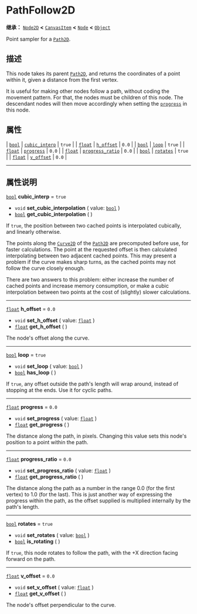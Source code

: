 <!-- ⚠ 请勿编辑本文件 ⚠ -->
<!-- 本文档使用脚本从 WeDot 引擎源码仓库生成。 -->
<!-- 生成脚本：https://github.com/WeDot-Engine/WeDot/tree/4.3/doc/tools/make_md.py； -->
<!-- 原文件：https://github.com/WeDot-Engine/WeDot/tree/4.3/doc/classes/PathFollow2D.xml。 -->

<div id="_class_pathfollow2d"></div>

# PathFollow2D

**继承：** [`Node2D`](class_node2d.md) **<** [`CanvasItem`](class_canvasitem.md) **<** [`Node`](class_node.md) **<** [`Object`](class_object.md)

Point sampler for a [`Path2D`](class_path2d.md).

## 描述

This node takes its parent [`Path2D`](class_path2d.md), and returns the coordinates of a point within it, given a distance from the first vertex.

It is useful for making other nodes follow a path, without coding the movement pattern. For that, the nodes must be children of this node. The descendant nodes will then move accordingly when setting the [`progress`](#class_pathfollow2d_property_progress) in this node.

## 属性

| [`bool`](class_bool.md)   | [`cubic_interp`](#class_pathfollow2d_property_cubic_interp)     | ``true`` |
| [`float`](class_float.md) | [`h_offset`](#class_pathfollow2d_property_h_offset)             | ``0.0``  |
| [`bool`](class_bool.md)   | [`loop`](#class_pathfollow2d_property_loop)                     | ``true`` |
| [`float`](class_float.md) | [`progress`](#class_pathfollow2d_property_progress)             | ``0.0``  |
| [`float`](class_float.md) | [`progress_ratio`](#class_pathfollow2d_property_progress_ratio) | ``0.0``  |
| [`bool`](class_bool.md)   | [`rotates`](#class_pathfollow2d_property_rotates)               | ``true`` |
| [`float`](class_float.md) | [`v_offset`](#class_pathfollow2d_property_v_offset)             | ``0.0``  |

<!-- rst-class:: classref-section-separator -->

---

## 属性说明

<div id="_class_pathfollow2d_property_cubic_interp"></div>

[`bool`](class_bool.md) **cubic_interp** = ``true`` <div id="class_pathfollow2d_property_cubic_interp"></div>

- `void` **set_cubic_interpolation** ( value: [`bool`](class_bool.md) )
- [`bool`](class_bool.md) **get_cubic_interpolation** ( )

If `true`, the position between two cached points is interpolated cubically, and linearly otherwise.

The points along the [`Curve2D`](class_curve2d.md) of the [`Path2D`](class_path2d.md) are precomputed before use, for faster calculations. The point at the requested offset is then calculated interpolating between two adjacent cached points. This may present a problem if the curve makes sharp turns, as the cached points may not follow the curve closely enough.

There are two answers to this problem: either increase the number of cached points and increase memory consumption, or make a cubic interpolation between two points at the cost of (slightly) slower calculations.

<!-- rst-class:: classref-item-separator -->

---

<div id="_class_pathfollow2d_property_h_offset"></div>

[`float`](class_float.md) **h_offset** = ``0.0`` <div id="class_pathfollow2d_property_h_offset"></div>

- `void` **set_h_offset** ( value: [`float`](class_float.md) )
- [`float`](class_float.md) **get_h_offset** ( )

The node's offset along the curve.

<!-- rst-class:: classref-item-separator -->

---

<div id="_class_pathfollow2d_property_loop"></div>

[`bool`](class_bool.md) **loop** = ``true`` <div id="class_pathfollow2d_property_loop"></div>

- `void` **set_loop** ( value: [`bool`](class_bool.md) )
- [`bool`](class_bool.md) **has_loop** ( )

If `true`, any offset outside the path's length will wrap around, instead of stopping at the ends. Use it for cyclic paths.

<!-- rst-class:: classref-item-separator -->

---

<div id="_class_pathfollow2d_property_progress"></div>

[`float`](class_float.md) **progress** = ``0.0`` <div id="class_pathfollow2d_property_progress"></div>

- `void` **set_progress** ( value: [`float`](class_float.md) )
- [`float`](class_float.md) **get_progress** ( )

The distance along the path, in pixels. Changing this value sets this node's position to a point within the path.

<!-- rst-class:: classref-item-separator -->

---

<div id="_class_pathfollow2d_property_progress_ratio"></div>

[`float`](class_float.md) **progress_ratio** = ``0.0`` <div id="class_pathfollow2d_property_progress_ratio"></div>

- `void` **set_progress_ratio** ( value: [`float`](class_float.md) )
- [`float`](class_float.md) **get_progress_ratio** ( )

The distance along the path as a number in the range 0.0 (for the first vertex) to 1.0 (for the last). This is just another way of expressing the progress within the path, as the offset supplied is multiplied internally by the path's length.

<!-- rst-class:: classref-item-separator -->

---

<div id="_class_pathfollow2d_property_rotates"></div>

[`bool`](class_bool.md) **rotates** = ``true`` <div id="class_pathfollow2d_property_rotates"></div>

- `void` **set_rotates** ( value: [`bool`](class_bool.md) )
- [`bool`](class_bool.md) **is_rotating** ( )

If `true`, this node rotates to follow the path, with the +X direction facing forward on the path.

<!-- rst-class:: classref-item-separator -->

---

<div id="_class_pathfollow2d_property_v_offset"></div>

[`float`](class_float.md) **v_offset** = ``0.0`` <div id="class_pathfollow2d_property_v_offset"></div>

- `void` **set_v_offset** ( value: [`float`](class_float.md) )
- [`float`](class_float.md) **get_v_offset** ( )

The node's offset perpendicular to the curve.

[^virtual]: 本方法通常需要用户覆盖才能生效。
[^const]: 本方法无副作用，不会修改该实例的任何成员变量。
[^vararg]: 本方法除了能接受在此处描述的参数外，还能够继续接受任意数量的参数。
[^constructor]: 本方法用于构造某个类型。
[^static]: 调用本方法无需实例，可直接使用类名进行调用。
[^operator]: 本方法描述的是使用本类型作为左操作数的有效运算符。
[^bitfield]: 这个值是由下列位标志构成位掩码的整数。
[^void]: 无返回值。
